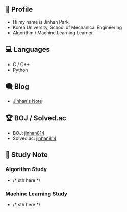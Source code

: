 ## 👋 Profile

- Hi my name is Jinhan Park.
- Korea University, School of Mechanical Engineering
- Algorithm / Machine Learning Learner

## 💻 Languages

- C / C++
- Python

## 🗨 Blog

- [Jinhan's Note](https://blog.naver.com/jinhan814)

## 🏆 BOJ / Solved.ac

- BOJ: [jinhan814](https://www.acmicpc.net/user/jinhan814)
- Solved.ac: [jinhan814](https://solved.ac/profile/jinhan814)

## 📁 Study Note

### Algorithm Study

- /* sth here */

### Machine Learning Study

- /* sth here */
